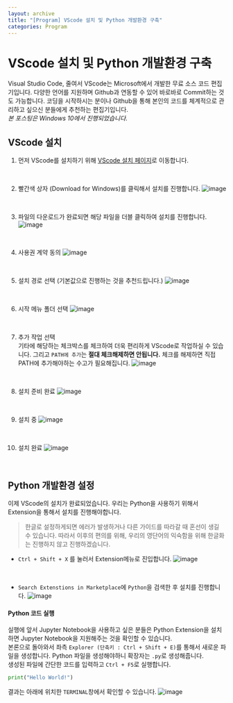 ```yaml
---
layout: archive
title: "[Program] VScode 설치 및 Python 개발환경 구축"
categories: Program
---
```


# VScode 설치 및 Python 개발환경 구축
Visual Studio Code, 줄여서 VScode는 Microsoft에서 개발한 무료 소스 코드 편집기입니다. 다양한 언어를 지원하며 Github과 연동할 수 있어 바로바로 Commit하는 것도 가능합니다. 코딩을 시작하시는 분이나 Github을 통해 본인의 코드를 체계적으로 관리하고 싶으신 분들에게 추천하는 편집기입니다.
<br>
*본 포스팅은 Windows 10에서 진행되었습니다.*

## VScode 설치
1. 먼저 VScode를 설치하기 위해 [VScode 설치 페이지](https://code.visualstudio.com/)로 이동합니다.
<br>

2. 빨간색 상자 (Download for Windows)를 클릭해서 설치를 진행합니다.
![image](https://user-images.githubusercontent.com/39876295/124063761-8eaea500-da6e-11eb-9c04-9c0c89b86c53.png)
<br>

3. 파일의 다운로드가 완료되면 해당 파일을 더블 클릭하여 설치를 진행합니다.
![image](https://user-images.githubusercontent.com/39876295/124064086-1bf1f980-da6f-11eb-9588-a8422dd2d0b7.png)
<br>

4. 사용권 계약 동의
![image](https://user-images.githubusercontent.com/39876295/124064232-53f93c80-da6f-11eb-9b91-d7c5d5b50e9e.png)
<br>

5. 설치 경로 선택 (기본값으로 진행하는 것을 추천드립니다.)
![image](https://user-images.githubusercontent.com/39876295/124064314-74c19200-da6f-11eb-993f-e25003b8f427.png)
<br>

6. 시작 메뉴 폴더 선택
![image](https://user-images.githubusercontent.com/39876295/124064417-ad616b80-da6f-11eb-8a61-522859b36e6f.png)
<br>

7. 추가 작업 선택<br>
기타에 해당하는 체크박스를 체크하여 더욱 편리하게 VScode로 작업하실 수 있습니다. 그리고 `PATH에 추가`는 **절대 체크해제하면 안됩니다.** 체크를 해제하면 직접 PATH에 추가해야하는 수고가 필요해집니다.
![image](https://user-images.githubusercontent.com/39876295/124064503-e00b6400-da6f-11eb-8ffc-c7b6c44c3a84.png)
<br>

8. 설치 준비 완료
![image](https://user-images.githubusercontent.com/39876295/124080959-ea385d00-da85-11eb-88e5-c7cb1eac9d93.png)
<br>

9. 설치 중
![image](https://user-images.githubusercontent.com/39876295/124081035-01774a80-da86-11eb-850c-41f4d161c4aa.png)
<br>

10. 설치 완료
![image](https://user-images.githubusercontent.com/39876295/124081123-1a7ffb80-da86-11eb-8241-eca533bda08b.png)
<br>

## Python 개발환경 설정
이제 VScode의 설치가 완료되었습니다. 우리는 Python을 사용하기 위해서 Extension을 통해서 설치를 진행해야합니다.
> 한글로 설정하게되면 에러가 발생하거나 다른 가이드를 따라갈 때 혼선이 생길 수 있습니다. 따라서 이후의 편의를 위해, 우리의 영단어의 익숙함을 위해 한글화는 진행하지 않고 진행하겠습니다.

* `Ctrl + Shift + X` 를 눌러서 Extension메뉴로 진입합니다.
![image](https://user-images.githubusercontent.com/39876295/124081604-b6aa0280-da86-11eb-8273-ea01e1599f7e.png)
<br>

* `Search Extenstions in Marketplace`에 `Python`을 검색한 후 설치를 진행합니다.
![image](https://user-images.githubusercontent.com/39876295/124081976-23250180-da87-11eb-997c-0d27eb3621fd.png)

#### Python 코드 실행
실행에 앞서 Jupyter Notebook을 사용하고 싶은 분들은 Python Extension을 설치하면 Jupyter Notebook을 지원해주는 것을 확인할 수 있습니다.
<br>
본론으로 돌아와서 좌측 `Explorer (단축키 : Ctrl + Shift + E)`를 통해서 새로운 파일을 생성합니다. Python 파일을 생성해야하니 확장자는 `.py`로 생성해줍니다.
<br>
생성된 파일에 간단한 코드를 입력하고 `Ctrl + F5`로 실행합니다.

```python
print("Hello World!")
```

결과는 아래에 위치한 `TERMINAL`창에서 확인할 수 있습니다.
![image](https://user-images.githubusercontent.com/39876295/124095569-c4ff1b00-da94-11eb-8927-f4adeaf3759d.png)
